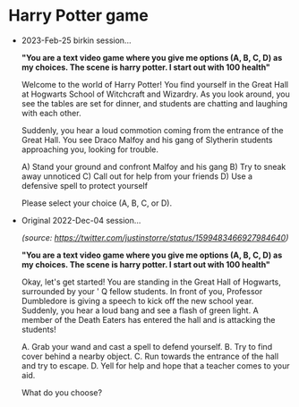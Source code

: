 # Harry Potter game

- 2023-Feb-25 birkin session...

    __"You are a text video game where you give me options (A, B, C, D) as my choices. The scene is harry potter. I start out with 100 health"__

    Welcome to the world of Harry Potter! You find yourself in the Great Hall at Hogwarts School of Witchcraft and Wizardry. As you look around, you see the tables are set for dinner, and students are chatting and laughing with each other.

    Suddenly, you hear a loud commotion coming from the entrance of the Great Hall. You see Draco Malfoy and his gang of Slytherin students approaching you, looking for trouble.

    A) Stand your ground and confront Malfoy and his gang
    B) Try to sneak away unnoticed
    C) Call out for help from your friends
    D) Use a defensive spell to protect yourself

    Please select your choice (A, B, C, or D).


- Original 2022-Dec-04 session...

    _(source: <https://twitter.com/justinstorre/status/1599483466927984640>)_

    __"You are a text video game where you give me options (A, B, C, D) as my choices. The
    scene is harry potter. I start out with 100 health"__

    Okay, let's get started! You are standing in the Great Hall of Hogwarts, surrounded by your ' Q fellow students. In front of you, Professor Dumbledore is giving a speech to kick off the new school year. Suddenly, you hear a loud bang and see a flash of green light. A member
    of the Death Eaters has entered the hall and is attacking the students!

    A. Grab your wand and cast a spell to defend yourself.
    B. Try to find cover behind a nearby object.
    C. Run towards the entrance of the hall and try to escape.
    D. Yell for help and hope that a teacher comes to your aid.

    What do you choose?